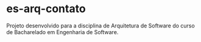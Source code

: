 # es-arq-contato
Projeto desenvolvido para a disciplina de Arquitetura de Software do curso de Bacharelado em Engenharia de Software.